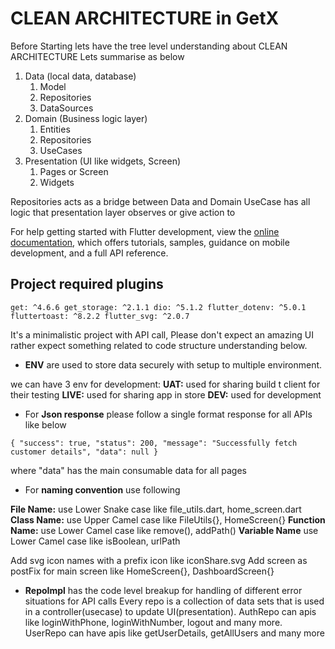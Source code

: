 # CLEAN ARCHITECTURE in GetX

Before Starting lets have the tree level understanding about CLEAN ARCHITECTURE
Lets summarise as below

1. Data (local data, database)
    1. Model
    2. Repositories
    3. DataSources
2. Domain (Business logic layer)
    1. Entities
    2. Repositories
    3. UseCases
3. Presentation (UI like widgets, Screen)
    1. Pages or Screen
    2. Widgets

Repositories acts as a bridge between Data and Domain
UseCase has all logic that presentation layer observes or give action to

For help getting started with Flutter development, view the
[online documentation](https://docs.flutter.dev/), which offers tutorials,
samples, guidance on mobile development, and a full API reference.

## **Project required plugins**
`get: ^4.6.6
get_storage: ^2.1.1
dio: ^5.1.2
flutter_dotenv: ^5.0.1
fluttertoast: ^8.2.2
flutter_svg: ^2.0.7`

It's a minimalistic project with API call, Please don't expect an amazing UI rather expect something
related to code structure understanding below.

* **ENV** are used to store data securely with setup to multiple environment.

we can have 3 env for development: 
**UAT:** used for sharing build t client for their testing
**LIVE:** used for sharing app in store
**DEV:** used for development

* For **Json response** please follow a single format response for all APIs like below

`{
"success": true,
"status": 200,
"message": "Successfully fetch customer details",
"data": null
}`

where "data" has the main consumable data for all pages

* For **naming convention** use following

**File Name:** use Lower Snake case like file_utils.dart, home_screen.dart
**Class Name:** use Upper Camel case like FileUtils{}, HomeScreen{}
**Function Name:** use Lower Camel case like remove(), addPath()
**Variable Name** use Lower Camel case like isBoolean, urlPath

Add svg icon names with a prefix icon like iconShare.svg
Add screen as postFix for main screen like HomeScreen{}, DashboardScreen{} 

* **RepoImpl** has the code level breakup for handling of different error situations for API calls
Every repo is a collection of data sets that is used in a controller(usecase) to update UI(presentation).
AuthRepo can apis like loginWithPhone, loginWithNumber, logout and many more.
UserRepo can have apis like getUserDetails, getAllUsers and many more

